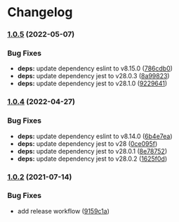 # Changelog

### [1.0.5](https://github.com/higebu/actions-email-domain/compare/v1.0.4...v1.0.5) (2022-05-07)


### Bug Fixes

* **deps:** update dependency eslint to v8.15.0 ([786cdb0](https://github.com/higebu/actions-email-domain/commit/786cdb00b1a0c404d0712a07d5770995f83f3594))
* **deps:** update dependency jest to v28.0.3 ([8a99823](https://github.com/higebu/actions-email-domain/commit/8a99823de50965d0e02be92ad16e0a8aa297a99a))
* **deps:** update dependency jest to v28.1.0 ([9229641](https://github.com/higebu/actions-email-domain/commit/92296418ddbd8511bacc940a2583a7a6ebcd24ee))

### [1.0.4](https://github.com/higebu/actions-email-domain/compare/v1.0.3...v1.0.4) (2022-04-27)


### Bug Fixes

* **deps:** update dependency eslint to v8.14.0 ([6b4e7ea](https://github.com/higebu/actions-email-domain/commit/6b4e7ea4d230549b109a87d5eec32280fab0da5a))
* **deps:** update dependency jest to v28 ([0ce095f](https://github.com/higebu/actions-email-domain/commit/0ce095fa19fe2fa2010b6d34f7c56061657d3b03))
* **deps:** update dependency jest to v28.0.1 ([8e78752](https://github.com/higebu/actions-email-domain/commit/8e7875211e40432e5b018224dc7462e71fef1d0d))
* **deps:** update dependency jest to v28.0.2 ([1625f0d](https://github.com/higebu/actions-email-domain/commit/1625f0d90ad18b56f759e25e8a0de7c363455d23))

### [1.0.2](https://www.github.com/higebu/actions-email-domain/compare/v1.0.1...v1.0.2) (2021-07-14)


### Bug Fixes

* add release workflow ([9159c1a](https://www.github.com/higebu/actions-email-domain/commit/9159c1a2d120f5768d91573a0918e59e5cedc6a2))
